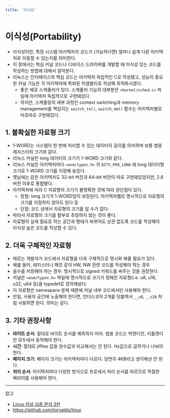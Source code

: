 ```yaml
---
title: '이식성'
---
```

# 이식성(Portability)

- 이식성이란, 특정 시스템 아키텍처의 코드가 (가능하다면) 얼마나 쉽게 다른 아키텍처로 이동할 수 있는지를 의미한다.
- 이 장에서는 핵심 커널 코드나 디바이스 드라이버를 개발할 때 이식성 있는 코드를 작성하는 방법에 대해서 알아본다.
- 리눅스는 인터페이스와 핵심 코드는 아키텍처 독립적인 C로 작성됐고, 성능이 중요한 커널 기능은 각 아키텍처에 특화된 어셈블리로 작성해 최적화시켰다. 
  - 좋은 예로 스케줄러가 있다. 스케줄러 기능의 대부분은 `<kernel/sched.c>` 파일에 아키텍처 독립적으로 구현돼있다.
  - 하지만, 스케줄링의 세부 과정인 context switching과 memory management를 책임지는 `switch_to()`, `switch_mm()` 함수는 아키텍처별로 따로따로 구현돼있다.​
  
## 1. 불확실한 자료형 크기

- 1-WORD는 시스템이 한 번에 처리할 수 있는 데이터의 길이를 의미하며 보통 범용 레지스터의 크기와 같다. 
- 리눅스 커널은 long 데이터의 크기가 1-WORD 크기와 같다.
- 리눅스 커널은 아키텍처마다 `<asm/types.h>` 의 `BITS_PER_LONG` 에 long 데이터형 크기로 1-WORD 크기를 지정해 놓았다.
- 옛날에는 같은 아키텍처도 32-bit 버전과 64-bit 버전이 따로 구현돼있었지만, 2.6버전 이후로 통합됐다.
- 아키텍처에 따라 C 자료형의 크기가 불명확한 것에 따라 장단점이 있다. 
  - 장점: long 크기가 1-WORD임이 보장된다, 아키텍처별로 명시적으로 자료형의 크기를 지정하지 않아도 된다 등
  - 단점: 코드 상에서 자료형의 크기를 알 수가 없다.
- 따라서 자료형의 크기를 함부로 추정하지 않는 것이 좋다.
- 자료형이 실제 필요로 하는 공간과 형태가 바뀌어도 상관 없도록 코드를 작성해야 이식성 높은 코드를 작성할 수 있다.
​
## 2. 더욱 구체적인 자료형

- 때로는 개발자가 코드에서 자료형을 더욱 구체적으로 명시화 해줄 필요가 있다. 
- 예를 들어, 레지스터나 패킷 같이 HW, NW 관련 코드를 작성해야 하는 경우
- 음수를 저장해야 하는 경우: 명시적으로 signed 키워드를 써주는 것을 권장한다.
- 커널은 `<asm/types.h>` 파일에 명시적으로 크기가 정해진 자료형(i.e. u8, u16, u32, u64 등)을 typedef로 정의해놨다. 
- 이 자료형은 namespace 문제 때문에 커널 내부 코드에서만 사용해야 한다.
- 만일, 사용자 공간에 노출해야 한다면, 언더스코어 2개를 덧붙여서 `__u8`, `__u16` 처럼 사용하면 된다. 의미는 같다.

## 3. 기타 권장사항

- **바이트 순서**: 절대로 바이트 순서를 예측하지 마라. 범용 코드는 빅엔디안, 리틀엔디안 모두에서 동작해야 한다.
- **시간**: 절대로 jiffies 값을 양수값과 비교해서는 안 된다. Hz값으로 곱하거나 나눠야 한다.
- **페이지 크기**: 페이지 크기는 아키텍처마다 다르다. 당연히 4KB라고 생각해선 안 된다.
- **처리 순서**: 아키텍처마다 다양한 방식으로 프로세서 처리 순서를 따르므로 적절한 배리어를 사용해야 한다.

---
참고
- [Linux 커널 심층 분석 3판](https://product.kyobobook.co.kr/detail/S000000935348)
- https://github.com/torvalds/linux